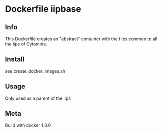 # Dockerfile iipbase

## Info

This Dockerfile creates an "abstract" container with the files common to all the iips of Cytomine.

## Install

see create_docker_images.sh

## Usage

Only used as a parent of the iips

## Meta

Build with docker 1.3.0
